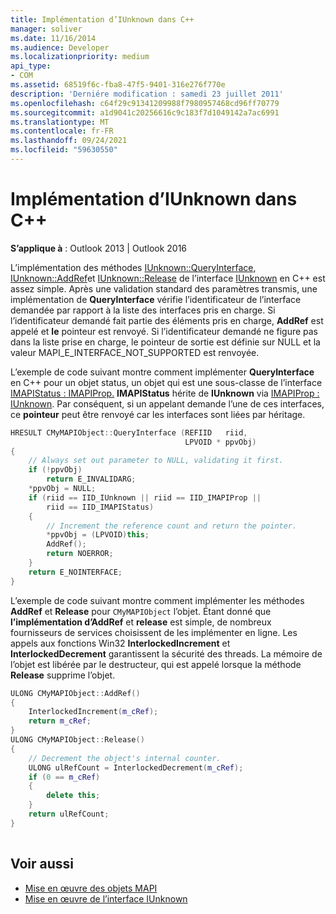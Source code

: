 ```yaml
---
title: Implémentation d’IUnknown dans C++
manager: soliver
ms.date: 11/16/2014
ms.audience: Developer
ms.localizationpriority: medium
api_type:
- COM
ms.assetid: 68519f6c-fba8-47f5-9401-316e276f770e
description: 'Derniére modification : samedi 23 juillet 2011'
ms.openlocfilehash: c64f29c91341209988f7980957468cd96ff70779
ms.sourcegitcommit: a1d9041c20256616c9c183f7d1049142a7ac6991
ms.translationtype: MT
ms.contentlocale: fr-FR
ms.lasthandoff: 09/24/2021
ms.locfileid: "59630550"
---
```

# <a name="implementing-iunknown-in-c"></a>Implémentation d’IUnknown dans C++

**S’applique à** : Outlook 2013 | Outlook 2016 
  
L’implémentation des méthodes [IUnknown::QueryInterface](https://msdn.microsoft.com/library/ms682521%28v=VS.85%29.aspx), [IUnknown::AddRef](https://msdn.microsoft.com/library/ms691379%28v=VS.85%29.aspx)et [IUnknown::Release](https://msdn.microsoft.com/library/ms682317%28v=VS.85%29.aspx) de l’interface [IUnknown](https://msdn.microsoft.com/library/ms680509%28v=VS.85%29.aspx) en C++ est assez simple. Après une validation standard des paramètres transmis, une implémentation de **QueryInterface** vérifie l’identificateur de l’interface demandée par rapport à la liste des interfaces pris en charge. Si l’identificateur demandé fait partie des éléments pris en charge, **AddRef** est appelé et **le** pointeur est renvoyé. Si l’identificateur demandé ne figure pas dans la liste prise en charge, le pointeur de sortie est définie sur NULL et la valeur MAPI_E_INTERFACE_NOT_SUPPORTED est renvoyée. 
  
L’exemple de code suivant montre comment implémenter **QueryInterface** en C++ pour un objet status, un objet qui est une sous-classe de l’interface [IMAPIStatus : IMAPIProp.](imapistatusimapiprop.md) **IMAPIStatus** hérite de **IUnknown** via [IMAPIProp : IUnknown](imapipropiunknown.md). Par conséquent, si un appelant demande l’une de ces interfaces, ce **pointeur** peut être renvoyé car les interfaces sont liées par héritage. 
  
```cpp
HRESULT CMyMAPIObject::QueryInterface (REFIID   riid,
                                       LPVOID * ppvObj)
{
    // Always set out parameter to NULL, validating it first.
    if (!ppvObj)
        return E_INVALIDARG;
    *ppvObj = NULL;
    if (riid == IID_IUnknown || riid == IID_IMAPIProp ||
        riid == IID_IMAPIStatus)
    {
        // Increment the reference count and return the pointer.
        *ppvObj = (LPVOID)this;
        AddRef();
        return NOERROR;
    }
    return E_NOINTERFACE;
}

```

L’exemple de code suivant montre comment implémenter les méthodes **AddRef** et **Release** pour  `CMyMAPIObject` l’objet. Étant donné que **l’implémentation d’AddRef** et **release** est simple, de nombreux fournisseurs de services choisissent de les implémenter en ligne. Les appels aux fonctions Win32 **InterlockedIncrement** et **InterlockedDecrement** garantissent la sécurité des threads. La mémoire de l’objet est libérée par le destructeur, qui est appelé lorsque la méthode **Release** supprime l’objet. 
  
```cpp
ULONG CMyMAPIObject::AddRef()
{
    InterlockedIncrement(m_cRef);
    return m_cRef;
}
ULONG CMyMAPIObject::Release()
{
    // Decrement the object's internal counter.
    ULONG ulRefCount = InterlockedDecrement(m_cRef);
    if (0 == m_cRef)
    {
        delete this;
    }
    return ulRefCount;
}
 
```

## <a name="see-also"></a>Voir aussi

- [Mise en œuvre des objets MAPI](implementing-mapi-objects.md)
- [Mise en œuvre de l’interface IUnknown](implementing-the-iunknown-interface.md)

